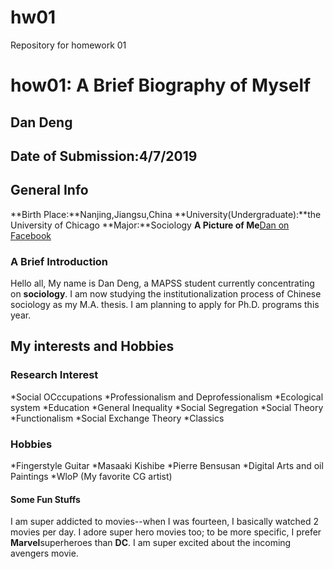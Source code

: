# hw01
Repository for homework 01

# how01: A Brief Biography of Myself

## Dan Deng

## Date of Submission:4/7/2019

## General Info
**Birth Place:**Nanjing,Jiangsu,China
**University(Undergraduate):**the University of Chicago
**Major:**Sociology
**A Picture of Me**[Dan on Facebook](https://www.facebook.com/photo.php?fbid=1385364995089491&set=t.100008480118236&type=3&theater)

### A Brief Introduction
Hello all, My name is Dan Deng, a MAPSS student currently concentrating on **sociology**. I am now studying the institutionalization process of Chinese sociology as my M.A. thesis. I am planning to apply for Ph.D. programs this year.

## My interests and Hobbies
### Research Interest
*Social OCccupations
    *Professionalism and Deprofessionalism
    *Ecological system
*Education
    *General Inequality
    *Social Segregation
*Social Theory
    *Functionalism
    *Social Exchange Theory
    *Classics
### Hobbies
*Fingerstyle Guitar
    *Masaaki Kishibe
    *Pierre Bensusan
*Digital Arts and oil Paintings
    *WloP (My favorite CG artist)

#### Some Fun Stuffs
I am super addicted to movies--when I was fourteen, I basically watched 2 movies per day. I adore super hero movies too; to be more specific, I prefer **Marvel**superheroes than **DC**. I am super excited about the incoming avengers movie.